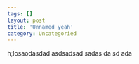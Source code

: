 ```yaml
---
tags: []
layout: post
title: 'Unnamed yeah'
category: Uncategoried
---
```

h;losaodasdad
asdsadsad
sadas
da
sd
ada